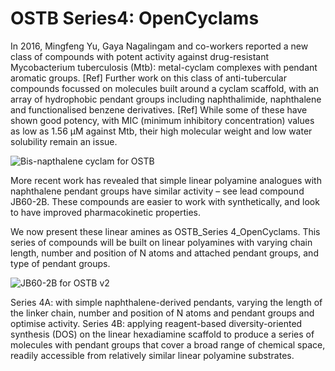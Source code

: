 # OSTB Series4: OpenCyclams

In 2016, Mingfeng Yu, Gaya Nagalingam and co-workers reported a new class of compounds with potent activity against drug-resistant Mycobacterium tuberculosis (Mtb): metal-cyclam complexes with pendant aromatic groups. [Ref] Further work on this class of anti-tubercular compounds focussed on molecules built around a cyclam scaffold, with an array of hydrophobic pendant groups including naphthalimide, naphthalene and functionalised benzene derivatives. [Ref] While some of these have shown good potency, with MIC (minimum inhibitory concentration) values as low as 1.56 µM against Mtb, their high molecular weight and low water solubility remain an issue. 

![Bis-napthalene cyclam for OSTB](https://user-images.githubusercontent.com/78768991/118576355-b18d3e80-b7cb-11eb-8b55-6bc1502e5a84.jpg)

More recent work has revealed that simple linear polyamine analogues with naphthalene pendant groups have similar activity – see lead compound JB60-2B. These compounds are easier to work with synthetically, and look to have improved pharmacokinetic properties. 

We now present these linear amines as OSTB_Series 4_OpenCyclams. This series of compounds will be built on linear polyamines with varying chain length, number and position of N atoms and attached pendant groups, and type of pendant groups. 

![JB60-2B for OSTB v2](https://user-images.githubusercontent.com/78768991/118576319-a2a68c00-b7cb-11eb-92a4-b8657c0df1f6.png)

Series 4A: with simple naphthalene-derived pendants, varying the length of the linker chain, number and position of N atoms and pendant groups and optimise activity.
Series 4B:  applying reagent-based diversity-oriented synthesis (DOS) on the linear hexadiamine scaffold to produce a series of molecules with pendant groups that cover a broad range of chemical space, readily accessible from relatively similar linear polyamine substrates.

